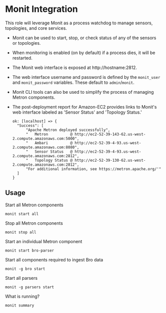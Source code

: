 # Monit Integration

This role will leverage Monit as a process watchdog to manage sensors, topologies, and core services.  

* Monit can be used to start, stop, or check status of any of the sensors or topologies.  
* When monitoring is enabled (on by default) if a process dies, it will be restarted.
* The Monit web interface is exposed at http://hostname:2812.
* The web interface username and password is defined by the `monit_user` and `monit_password` variables.  These default to `admin`/`monit`.
* Monit CLI tools can also be used to simplify the process of managing Metron components.
* The post-deployment report for Amazon-EC2 provides links to Monit's web interface labeled as 'Sensor Status' and 'Topology Status.'

  ```
  ok: [localhost] => {
    "Success": [
        "Apache Metron deployed successfully",
        "   Metron          @ http://ec2-52-39-143-62.us-west-2.compute.amazonaws.com:5000",
        "   Ambari          @ http://ec2-52-39-4-93.us-west-2.compute.amazonaws.com:8080",
        "   Sensor Status   @ http://ec2-52-39-4-93.us-west-2.compute.amazonaws.com:2812",
        "   Topology Status @ http://ec2-52-39-130-62.us-west-2.compute.amazonaws.com:2812",
        "For additional information, see https://metron.apache.org/'"
    ]
  }
  ```

## Usage


Start all Metron components

```
monit start all
```

Stop all Metron components

```
monit stop all
```

Start an individual Metron component

```
monit start bro-parser
```

Start all components required to ingest Bro data

```
monit -g bro start
```

Start all parsers

```
monit -g parsers start
```

What is running?

```
monit summary
```
